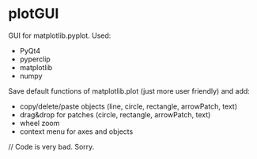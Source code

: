 # plotGUI
GUI for matplotlib.pyplot.
Used:
+ PyQt4
+ pyperclip
+ matplotlib
+ numpy

Save default functions of matplotlib.plot (just more user friendly) and add:
+ copy/delete/paste objects (line, circle, rectangle, arrowPatch, text)
+ drag&drop for patches (circle, rectangle, arrowPatch, text)
+ wheel zoom
+ context menu for axes and objects

// Code is very bad. Sorry.
